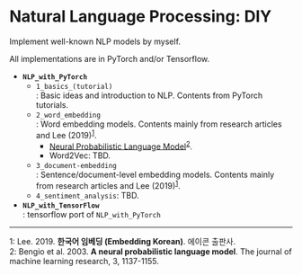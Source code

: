 # Natural Language Processing: DIY

Implement well-known NLP models by myself.

All implementations are in PyTorch and/or Tensorflow.

* **`NLP_with_PyTorch`**
    * `1_basics_(tutorial)`  \
: Basic ideas and introduction to NLP. Contents from PyTorch tutorials.
    * `2_word_embedding`  \
: Word embedding models. Contents mainly from research articles and Lee (2019)<sup>[1](#myfootnote1)</sup>.
        * [Neural Probabilistic Language Model](NLP_with_PyTorch/2_word_embedding/2-1_NPLM.ipynb)<sup>[2](#myfootnote1)</sup>.
        * Word2Vec: TBD.
    * `3_document-embedding`  \
: Sentence/document-level embedding models. Contents mainly from research articles and Lee (2019)<sup>[1](#myfootnote1)</sup>.
    * `4_sentiment_analysis`: TBD.
* **`NLP_with_TensorFlow`**  \
: tensorflow port of `NLP_with_PyTorch`

---

<a name="myfootnote1">1</a>: Lee. 2019. **한국어 임베딩 (Embedding Korean)**. 에이콘 출판사.  
<a name="myfootnote1">2</a>: Bengio et al. 2003. **A neural probabilistic language model**. The journal of machine learning research, 3, 1137-1155.
